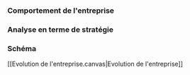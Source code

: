 ### Comportement de l'entreprise 

### Analyse en terme de stratégie






### Schéma
[[Evolution de l'entreprise.canvas|Evolution de l'entreprise]]